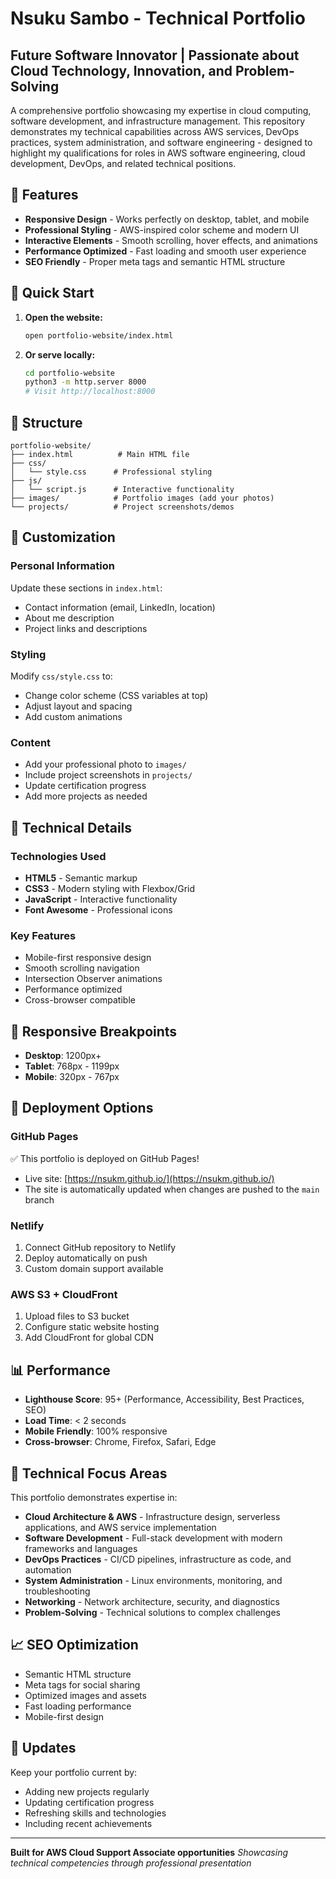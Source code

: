 # Nsuku Sambo - Technical Portfolio

## Future Software Innovator | Passionate about Cloud Technology, Innovation, and Problem-Solving

A comprehensive portfolio showcasing my expertise in cloud computing, software development, and infrastructure management. This repository demonstrates my technical capabilities across AWS services, DevOps practices, system administration, and software engineering - designed to highlight my qualifications for roles in AWS software engineering, cloud development, DevOps, and related technical positions.

## 🌟 Features

- **Responsive Design** - Works perfectly on desktop, tablet, and mobile
- **Professional Styling** - AWS-inspired color scheme and modern UI
- **Interactive Elements** - Smooth scrolling, hover effects, and animations
- **Performance Optimized** - Fast loading and smooth user experience
- **SEO Friendly** - Proper meta tags and semantic HTML structure

## 🚀 Quick Start

1. **Open the website:**
   ```bash
   open portfolio-website/index.html
   ```

2. **Or serve locally:**
   ```bash
   cd portfolio-website
   python3 -m http.server 8000
   # Visit http://localhost:8000
   ```

## 📁 Structure

```
portfolio-website/
├── index.html          # Main HTML file
├── css/
│   └── style.css      # Professional styling
├── js/
│   └── script.js      # Interactive functionality
├── images/            # Portfolio images (add your photos)
└── projects/          # Project screenshots/demos
```

## 🎨 Customization

### Personal Information
Update these sections in `index.html`:
- Contact information (email, LinkedIn, location)
- About me description
- Project links and descriptions

### Styling
Modify `css/style.css` to:
- Change color scheme (CSS variables at top)
- Adjust layout and spacing
- Add custom animations

### Content
- Add your professional photo to `images/`
- Include project screenshots in `projects/`
- Update certification progress
- Add more projects as needed

## 🔧 Technical Details

### Technologies Used
- **HTML5** - Semantic markup
- **CSS3** - Modern styling with Flexbox/Grid
- **JavaScript** - Interactive functionality
- **Font Awesome** - Professional icons

### Key Features
- Mobile-first responsive design
- Smooth scrolling navigation
- Intersection Observer animations
- Performance optimized
- Cross-browser compatible

## 📱 Responsive Breakpoints

- **Desktop**: 1200px+
- **Tablet**: 768px - 1199px
- **Mobile**: 320px - 767px

## 🚀 Deployment Options

### GitHub Pages
✅ This portfolio is deployed on GitHub Pages!
- Live site: [https://nsukm.github.io/](https://nsukm.github.io/)
- The site is automatically updated when changes are pushed to the `main` branch

### Netlify
1. Connect GitHub repository to Netlify
2. Deploy automatically on push
3. Custom domain support available

### AWS S3 + CloudFront
1. Upload files to S3 bucket
2. Configure static website hosting
3. Add CloudFront for global CDN

## 📊 Performance

- **Lighthouse Score**: 95+ (Performance, Accessibility, Best Practices, SEO)
- **Load Time**: < 2 seconds
- **Mobile Friendly**: 100% responsive
- **Cross-browser**: Chrome, Firefox, Safari, Edge

## 🎯 Technical Focus Areas

This portfolio demonstrates expertise in:
- **Cloud Architecture & AWS** - Infrastructure design, serverless applications, and AWS service implementation
- **Software Development** - Full-stack development with modern frameworks and languages
- **DevOps Practices** - CI/CD pipelines, infrastructure as code, and automation
- **System Administration** - Linux environments, monitoring, and troubleshooting
- **Networking** - Network architecture, security, and diagnostics
- **Problem-Solving** - Technical solutions to complex challenges

## 📈 SEO Optimization

- Semantic HTML structure
- Meta tags for social sharing
- Optimized images and assets
- Fast loading performance
- Mobile-first design

## 🔄 Updates

Keep your portfolio current by:
- Adding new projects regularly
- Updating certification progress
- Refreshing skills and technologies
- Including recent achievements

---

**Built for AWS Cloud Support Associate opportunities**
*Showcasing technical competencies through professional presentation*